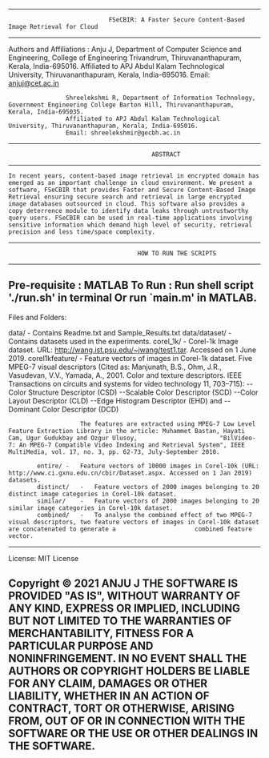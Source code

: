 ------------------------------------------------------------------------------------------------------------------------------------------------------------------------------------------------------
								FSeCBIR: A Faster Secure Content-Based Image Retrieval for Cloud
------------------------------------------------------------------------------------------------------------------------------------------------------------------------------------------------------
Authors and Affiliations	:	Anju J, Department of Computer Science and Engineering, College of Engineering Trivandrum, Thiruvananthapuram, Kerala, India-695016. 
					Affiliated to APJ Abdul Kalam Technological University, Thiruvananthapuram, Kerala, India-695016. 
					Email: anjuj@cet.ac.in
					
					Shreelekshmi R, Department of Information Technology, Government Engineering College Barton Hill, Thiruvananthapuram, Kerala, India-695035. 
					Affiliated to APJ Abdul Kalam Technological University, Thiruvananthapuram, Kerala, India-695016. 					
					Email: shreelekshmir@gecbh.ac.in

------------------------------------------------------------------------------------------------------------------------------------------------------------------------------------------------------
											ABSTRACT
------------------------------------------------------------------------------------------------------------------------------------------------------------------------------------------------------				
	In recent years, content-based image retrieval in encrypted domain has emerged as an important challenge in cloud environment. We present a software, FSeCBIR that provides Faster and Secure Content-Based Image Retrieval ensuring secure search and retrieval in large encrypted image databases outsourced in cloud. This software also provides a copy deterrence module to identify data leaks through untrustworthy query users. FSeCBIR can be used in real-time applications involving sensitive information which demand high level of security, retrieval precision and less time/space complexity.

------------------------------------------------------------------------------------------------------------------------------------------------------------------------------------------------------
								  		HOW TO RUN THE SCRIPTS
------------------------------------------------------------------------------------------------------------------------------------------------------------------------------------------------------
Pre-requisite	: 		MATLAB
To Run		:		Run shell script './run.sh' in terminal Or run `main.m' in MATLAB.
------------------------------------------------------------------------------------------------------------------------------------------------------------------------------------------------------		
Files and Folders:

data/		-	Contains Readme.txt and Sample_Results.txt
data/dataset/	-	Contains datasets used in the experiments.
			corel_1k/	-	Corel-1k Image dataset. URL: http://wang.ist.psu.edu/~jwang/test1.tar. Accessed on 1 June 2019. 
			corel1kfeature/ -	Feature vectors of images in Corel-1k dataset. Five MPEG-7 visual descriptors (Cited as: Manjunath, B.S., Ohm, J.R., Vasudevan, V.V., Yamada, A., 2001. 							Color and texture descriptors. IEEE Transactions on circuits and systems for video technology 11, 703–715):
    						--Color Structure Descriptor (CSD)
    						--Scalable Color Descriptor (SCD)
    						--Color Layout Descriptor (CLD)
    						--Edge Histogram Descriptor (EHD) and 
    						--Dominant Color Descriptor (DCD)

						The features are extracted using MPEG-7 Low Level Feature Extraction Library in the article: Muhammet Bastan, Hayati Cam, Ugur Gudukbay and Ozgur Ulusoy, 						"BilVideo-7: An MPEG-7 Compatible Video Indexing and Retrieval System", IEEE MultiMedia, vol. 17, no. 3, pp. 62-73, July-September 2010.
					
			entire/	-	Feature vectors of 10000 images in Corel-10k (URL: http://www.ci.gxnu.edu.cn/cbir/Dataset.aspx. Accessed on 1 Jan 2019) datasets. 
			distinct/	-	Feature vectors of 2000 images belonging to 20 distinct image categories in Corel-10k dataset.
			similar/	-	Feature vectors of 2000 images belonging to 20 similar image categories in Corel-10k dataset.
			combined/	-	To analyse the combined effect of two MPEG-7 visual descriptors, two feature vectors of images in Corel-10k dataset are concatenated to generate a 						combined feature vector. 
------------------------------------------------------------------------------------------------------------------------------------------------------------------------------------------------------				
License: MIT License

Copyright © 2021 ANJU J
THE SOFTWARE IS PROVIDED "AS IS", WITHOUT WARRANTY OF ANY KIND, EXPRESS OR IMPLIED, INCLUDING BUT NOT LIMITED TO THE WARRANTIES OF MERCHANTABILITY, FITNESS FOR A PARTICULAR PURPOSE AND NONINFRINGEMENT. IN NO EVENT SHALL THE AUTHORS OR COPYRIGHT HOLDERS BE LIABLE FOR ANY CLAIM, DAMAGES OR OTHER LIABILITY, WHETHER IN AN ACTION OF CONTRACT, TORT OR OTHERWISE, ARISING FROM, OUT OF OR IN CONNECTION WITH THE SOFTWARE OR THE USE OR OTHER DEALINGS IN THE SOFTWARE.
------------------------------------------------------------------------------------------------------------------------------------------------------------------------------------------------------
